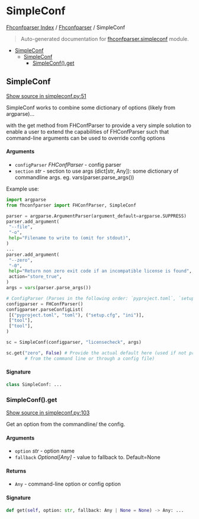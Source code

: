 # SimpleConf

[Fhconfparser Index](../README.md#fhconfparser-index) /
[Fhconfparser](./index.md#fhconfparser) /
SimpleConf

> Auto-generated documentation for [fhconfparser.simpleconf](../../../fhconfparser/simpleconf.py) module.

- [SimpleConf](#simpleconf)
  - [SimpleConf](#simpleconf-1)
    - [SimpleConf().get](#simpleconf()get)

## SimpleConf

[Show source in simpleconf.py:51](../../../fhconfparser/simpleconf.py#L51)

SimpleConf works to combine some dictionary of options (likely from argparse)...

with the get method from FHConfParser to provide a very simple solution to enable
a user to extend the capabilities of FHConfParser such that command-line arguments
can be used to override config options

#### Arguments

- `configParser` *FHConfParser* - config parser
- `section` *str* - section to use
args (dict[str, Any]): some dictionary of commandline args.
eg. vars(parser.parse_args())

Example use:

```python
import argparse
from fhconfparser import FHConfParser, SimpleConf

parser = argparse.ArgumentParser(argument_default=argparse.SUPPRESS)
parser.add_argument(
 "--file",
 "-o",
 help="Filename to write to (omit for stdout)",
)
...
parser.add_argument(
 "--zero",
 "-0",
 help="Return non zero exit code if an incompatible license is found",
 action="store_true",
)
args = vars(parser.parse_args())

# ConfigParser (Parses in the following order: `pyproject.toml`, `setup.cfg`
configparser = FHConfParser()
configparser.parseConfigList(
 [("pyproject.toml", "toml"), ("setup.cfg", "ini")],
 ["tool"],
 ["tool"],
)

sc = SimpleConf(configparser, "licensecheck", args)

sc.get("zero", False) # Provide the actual default here (used if not provided
       # from the command line or through a config file)
```

#### Signature

```python
class SimpleConf: ...
```

### SimpleConf().get

[Show source in simpleconf.py:103](../../../fhconfparser/simpleconf.py#L103)

Get an option from the commandline/ the config.

#### Arguments

- `option` *str* - option name
- `fallback` *Optional[Any]* - value to fallback to. Default=None

#### Returns

- `Any` - command-line option or config option

#### Signature

```python
def get(self, option: str, fallback: Any | None = None) -> Any: ...
```